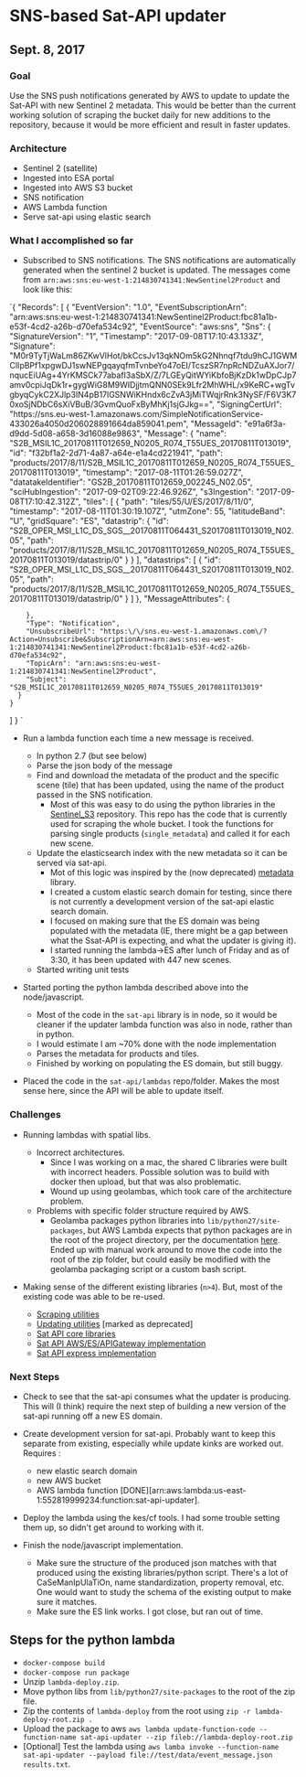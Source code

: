 # SNS-based Sat-API updater
## Sept. 8, 2017

### Goal
Use the SNS push notifications generated by AWS to update to update the Sat-API with new Sentinel 2 metadata. This would be better than the current working solution of scraping the bucket daily for new additions to the repository, because it would be more efficient and result in faster updates.

### Architecture

- Sentinel 2 (satellite)
- Ingested into ESA portal
- Ingested into AWS S3 bucket
- SNS notification
- AWS Lambda function
- Serve sat-api using elastic search

### What I accomplished so far

- Subscribed to SNS notifications. The SNS notifications are automatically generated when the sentinel 2 bucket is updated. The messages come from `arn:aws:sns:eu-west-1:214830741341:NewSentinel2Product` and look like this:

`{
  "Records": [
    {
      "EventVersion": "1.0",
      "EventSubscriptionArn": "arn:aws:sns:eu-west-1:214830741341:NewSentinel2Product:fbc81a1b-e53f-4cd2-a26b-d70efa534c92",
      "EventSource": "aws:sns",
      "Sns": {
        "SignatureVersion": "1",
        "Timestamp": "2017-09-08T17:10:43.133Z",
        "Signature": "M0r9TyTjWaLm86ZKwVlHot\/bkCcsJv13qkNOm5kG2Nhnqf7tdu9hCJ1GWMClIpBPf1xpgwDJ1swNEPgqayqfmTvnbeYo47oEI\/TcszSR7npRcNDZuAXJor7\/nqucEiUAg+4YrKMSCk77abafI3aSbX\/Z\/7LGEyQitWYiKbfoBjKzDk1wDpCJp7amv0cpiJqDk1r+gygWiG8M9WIDjjtmQNN0SEk9Lfr2MhWHL\/x9KeRC+wgTvgbyqCykC2XJlp3IN4pB17lGSNWiKHndx6cZvA3jMiTWqjrRnk3NySF\/F6V3K70xoSjNDbC6sXiVBuB\/3GvmQuoFxByMhKj1sjGJkg==",
        "SigningCertUrl": "https:\/\/sns.eu-west-1.amazonaws.com\/SimpleNotificationService-433026a4050d206028891664da859041.pem",
        "MessageId": "e91a6f3a-d9dd-5d08-a658-3d16088e9863",
        "Message": {
          "name": "S2B_MSIL1C_20170811T012659_N0205_R074_T55UES_20170811T013019",
          "id": "f32bf1a2-2d71-4a87-a64e-e1a4cd221941",
          "path": "products\/2017\/8\/11\/S2B_MSIL1C_20170811T012659_N0205_R074_T55UES_20170811T013019",
          "timestamp": "2017-08-11T01:26:59.027Z",
          "datatakeIdentifier": "GS2B_20170811T012659_002245_N02.05",
          "sciHubIngestion": "2017-09-02T09:22:46.926Z",
          "s3Ingestion": "2017-09-08T17:10:42.312Z",
          "tiles": [
            {
              "path": "tiles\/55\/U\/ES\/2017\/8\/11\/0",
              "timestamp": "2017-08-11T01:30:19.107Z",
              "utmZone": 55,
              "latitudeBand": "U",
              "gridSquare": "ES",
              "datastrip": {
                "id": "S2B_OPER_MSI_L1C_DS_SGS__20170811T064431_S20170811T013019_N02.05",
                "path": "products\/2017\/8\/11\/S2B_MSIL1C_20170811T012659_N0205_R074_T55UES_20170811T013019\/datastrip\/0"
              }
            }
          ],
          "datastrips": [
            {
              "id": "S2B_OPER_MSI_L1C_DS_SGS__20170811T064431_S20170811T013019_N02.05",
              "path": "products\/2017\/8\/11\/S2B_MSIL1C_20170811T012659_N0205_R074_T55UES_20170811T013019\/datastrip\/0"
            }
          ]
        },
        "MessageAttributes": {

        },
        "Type": "Notification",
        "UnsubscribeUrl": "https:\/\/sns.eu-west-1.amazonaws.com\/?Action=Unsubscribe&SubscriptionArn=arn:aws:sns:eu-west-1:214830741341:NewSentinel2Product:fbc81a1b-e53f-4cd2-a26b-d70efa534c92",
        "TopicArn": "arn:aws:sns:eu-west-1:214830741341:NewSentinel2Product",
        "Subject": "S2B_MSIL1C_20170811T012659_N0205_R074_T55UES_20170811T013019"
      }
    }
  ]
}
`

- Run a lambda function each time a new message is received.

  - In python 2.7 (but see below)
  - Parse the json body of the message
  - Find and download the metadata of the product and the specific scene (tile) that has been updated, using the name of the product passed in the SNS notification.
    - Most of this was easy to do using the python libraries in the [Sentinel_S3](https://github.com/developmentseed/sentinel-s3) repository. This repo has the code that is currently used for scraping the whole bucket. I took the functions for parsing single products (`single_metadata`) and called it for each new scene.
  - Update the elasticsearch index with the new metadata so it can be served via sat-api.
    - Mot of this logic was inspired by the (now deprecated) [metadata](https://github.com/sat-utils/sentinel2-metadata) library.
    - I created a custom elastic search domain for testing, since there is not currently a development version of the sat-api elastic search domain.
    - I focused on making sure that the ES domain was being populated with the metadata (IE, there might be a gap between what the Ssat-API is expecting, and what the updater is giving it).
    - I started running the lambda->ES after lunch of Friday and as of 3:30, it has been updated with 447 new scenes.
  - Started writing unit tests

- Started porting the python lambda described above into the node/javascript.
  - Most of the code in the `sat-api` library is in node, so it would be cleaner if the updater lambda function was also in node, rather than in python.
  - I would estimate I am ~70% done with the node implementation
  - Parses the metadata for products and tiles.
  - Finished by working on populating the ES domain, but still buggy.

- Placed the code in the `sat-api/lambdas` repo/folder. Makes the most sense here, since the API will be able to update itself.

### Challenges 

- Running lambdas with spatial libs. 
  - Incorrect architectures. 
    - Since I was working on a mac, the shared C libraries were built with incorrect headers. Possible solution was to build with docker then upload, but that was also problematic. 
    - Wound up using geolambas, which took care of the architecture problem.
  - Problems with specific folder structure required by AWS.
    - Geolamba packages python libraries into `lib/python27/site-packages`, but AWS Lambda expects that python packages are in the root of the project directory, per the documentation [here](http://docs.aws.amazon.com/lambda/latest/dg/lambda-python-how-to-create-deployment-package.html). Ended up with manual work around to move the code into the root of the zip folder, but could easily be modified with the geolamba packaging script or a custom bash script.  

- Making sense of the different existing libraries (`n>4`). But, most of the existing code was able to be re-used.
  - [Scraping utilities](https://github.com/developmentseed/sentinel-s3)
  - [Updating utilities](https://github.com/sat-utils/sentinel2-metadata) [marked as deprecated]
  - [Sat API core libraries](https://github.com/sat-utils/sat-api-lib)
  - [Sat API AWS/ES/APIGateway implementation](https://github.com/sat-utils/sat-api)
  - [Sat API express implementation](https://github.com/sat-utils/sat-api-express)

### Next Steps 

- Check to see that the sat-api consumes what the updater is producing. This will (I think) require the next step of building a new version of the sat-api running off a new ES domain. 

- Create development version for sat-api. Probably want to keep this separate from existing, especially while update kinks are worked out. Requires :
  - new elastic search domain 
  - new AWS bucket 
  - AWS lambda function [DONE][arn:aws:lambda:us-east-1:552819999234:function:sat-api-updater].

- Deploy the lambda using the kes/cf tools. I had some trouble setting them up, so didn't get around to working with it. 

- Finish the node/javascript implementation.  
  - Make sure the structure of the produced json matches with that produced using the existing libraries/python script. There's a lot of CaSeManIpUlaTiOn, name standardization, property removal, etc. One would want to study the schema of the existing output to make sure it matches. 
  - Make sure the ES link works. I got close, but ran out of time. 
  

## Steps for the python lambda 
  - `docker-compose build`
  - `docker-compose run package`
  - Unzip `lambda-deploy.zip`.
  - Move python libs from `lib/python27/site-packages` to the root of the zip file. 
  - Zip the contents of `lambda-deploy` from the root using `zip -r lambda-deploy-root.zip .`
  - Upload the package to aws `aws lambda update-function-code --function-name sat-api-updater --zip fileb://lambda-deploy-root.zip`
  - [Optional] Test the lambda using `aws lamba invoke --function-name sat-api-updater --payload file://test/data/event_message.json results.txt`.
  
  
